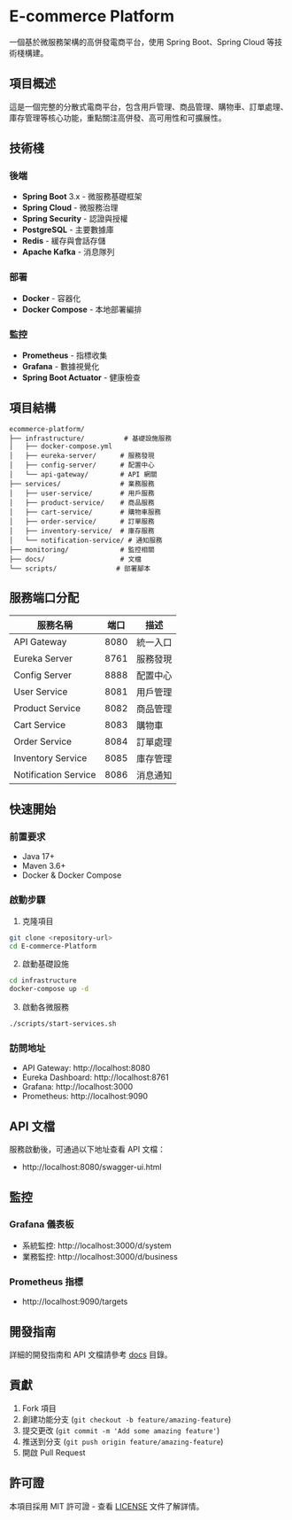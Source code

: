# E-commerce Platform

一個基於微服務架構的高併發電商平台，使用 Spring Boot、Spring Cloud 等技術棧構建。

## 項目概述

這是一個完整的分散式電商平台，包含用戶管理、商品管理、購物車、訂單處理、庫存管理等核心功能，重點關注高併發、高可用性和可擴展性。

## 技術棧

### 後端

- **Spring Boot** 3.x - 微服務基礎框架
- **Spring Cloud** - 微服務治理
- **Spring Security** - 認證與授權
- **PostgreSQL** - 主要數據庫
- **Redis** - 緩存與會話存儲
- **Apache Kafka** - 消息隊列

### 部署

- **Docker** - 容器化
- **Docker Compose** - 本地部署編排

### 監控

- **Prometheus** - 指標收集
- **Grafana** - 數據視覺化
- **Spring Boot Actuator** - 健康檢查

## 項目結構

```
ecommerce-platform/
├── infrastructure/          # 基礎設施服務
│   ├── docker-compose.yml
│   ├── eureka-server/      # 服務發現
│   ├── config-server/      # 配置中心
│   └── api-gateway/        # API 網關
├── services/               # 業務服務
│   ├── user-service/       # 用戶服務
│   ├── product-service/    # 商品服務
│   ├── cart-service/       # 購物車服務
│   ├── order-service/      # 訂單服務
│   ├── inventory-service/  # 庫存服務
│   └── notification-service/ # 通知服務
├── monitoring/             # 監控相關
├── docs/                   # 文檔
└── scripts/               # 部署腳本
```

## 服務端口分配

| 服務名稱             | 端口 | 描述     |
| -------------------- | ---- | -------- |
| API Gateway          | 8080 | 統一入口 |
| Eureka Server        | 8761 | 服務發現 |
| Config Server        | 8888 | 配置中心 |
| User Service         | 8081 | 用戶管理 |
| Product Service      | 8082 | 商品管理 |
| Cart Service         | 8083 | 購物車   |
| Order Service        | 8084 | 訂單處理 |
| Inventory Service    | 8085 | 庫存管理 |
| Notification Service | 8086 | 消息通知 |

## 快速開始

### 前置要求

- Java 17+
- Maven 3.6+
- Docker & Docker Compose

### 啟動步驟

1. 克隆項目

```bash
git clone <repository-url>
cd E-commerce-Platform
```

2. 啟動基礎設施

```bash
cd infrastructure
docker-compose up -d
```

3. 啟動各微服務

```bash
./scripts/start-services.sh
```

### 訪問地址

- API Gateway: http://localhost:8080
- Eureka Dashboard: http://localhost:8761
- Grafana: http://localhost:3000
- Prometheus: http://localhost:9090

## API 文檔

服務啟動後，可通過以下地址查看 API 文檔：

- http://localhost:8080/swagger-ui.html

## 監控

### Grafana 儀表板

- 系統監控: http://localhost:3000/d/system
- 業務監控: http://localhost:3000/d/business

### Prometheus 指標

- http://localhost:9090/targets

## 開發指南

詳細的開發指南和 API 文檔請參考 [docs](./docs/) 目錄。

## 貢獻

1. Fork 項目
2. 創建功能分支 (`git checkout -b feature/amazing-feature`)
3. 提交更改 (`git commit -m 'Add some amazing feature'`)
4. 推送到分支 (`git push origin feature/amazing-feature`)
5. 開啟 Pull Request

## 許可證

本項目採用 MIT 許可證 - 查看 [LICENSE](LICENSE) 文件了解詳情。

